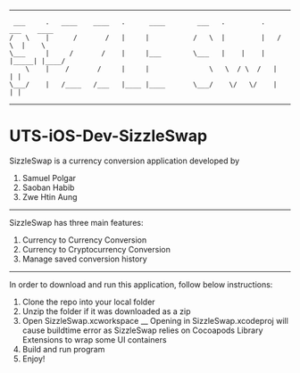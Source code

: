 __________________________________________________________________________________________________

     ___     .   ____    ____   .      ____        ___   .         .    ___    ____    
    /   \    |      /       /   |     |           /   \  |         |   /   \  |    \   
    \___     |     /       /    |     |___        \___   |    |    |  |_____| |____/   
        \    |    /       /     |     |               \   \  / \  /   |     | |        
    \___/    |   /____   /___   |____ |____       \___/    \/   \/    |     | |         
    
__________________________________________________________________________________________________

# UTS-iOS-Dev-SizzleSwap

SizzleSwap is a currency conversion application developed by

1) Samuel Polgar
2) Saoban Habib
3) Zwe Htin Aung
__________________________________________________________________________________________________

SizzleSwap has three main features:

1) Currency to Currency Conversion
2) Currency to Cryptocurrency Conversion
3) Manage saved conversion history

__________________________________________________________________________________________________

In order to download and run this application, follow below instructions:

1) Clone the repo into your local folder
2) Unzip the folder if it was downloaded as a zip
3) Open SizzleSwap.xcworkspace
   \__  Opening in SizzleSwap.xcodeproj will cause buildtime error as SizzleSwap relies on Cocoapods Library Extensions to wrap some UI containers
4) Build and run program
5) Enjoy! 

